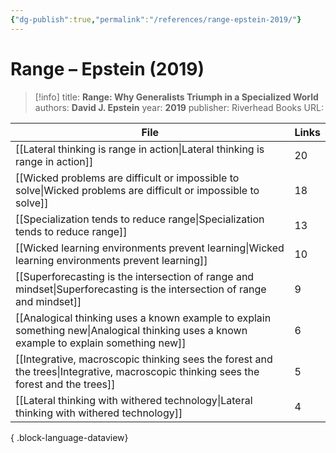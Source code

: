 ```yaml
---
{"dg-publish":true,"permalink":"/references/range-epstein-2019/"}
---
```



# Range – Epstein (2019)

> [!info]
> title: **Range: Why Generalists Triumph in a Specialized World**
> authors: **David J. Epstein**
> year: **2019**
> publisher: Riverhead Books
> URL: 


| File                                                                                                                                        | Links |
| ------------------------------------------------------------------------------------------------------------------------------------------- | ----- |
| [[Lateral thinking is range in action\|Lateral thinking is range in action]]                                                             | 20    |
| [[Wicked problems are difficult or impossible to solve\|Wicked problems are difficult or impossible to solve]]                           | 18    |
| [[Specialization tends to reduce range\|Specialization tends to reduce range]]                                                           | 13    |
| [[Wicked learning environments prevent learning\|Wicked learning environments prevent learning]]                                         | 10    |
| [[Superforecasting is the intersection of range and mindset\|Superforecasting is the intersection of range and mindset]]                 | 9     |
| [[Analogical thinking uses a known example to explain something new\|Analogical thinking uses a known example to explain something new]] | 6     |
| [[Integrative, macroscopic thinking sees the forest and the trees\|Integrative, macroscopic thinking sees the forest and the trees]]     | 5     |
| [[Lateral thinking with withered technology\|Lateral thinking with withered technology]]                                                 | 4     |

{ .block-language-dataview}
